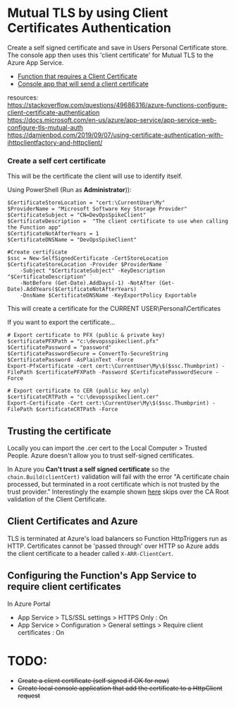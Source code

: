 # Mutual TLS by using Client Certificates Authentication

Create a self signed certificate and save in Users Personal Certificate store. The console app then uses this 'client certificate' for Mutual TLS to the Azure App Service.

- [Function that requires a Client Certificate](/src/DevOpsSpike/ClientCertificateFunction.cs)
- [Console app that will send a client certificate](/src/DevOpsSpikeClient/Program.cs)

resources:  
https://stackoverflow.com/questions/49686316/azure-functions-configure-client-certificate-authentication  
https://docs.microsoft.com/en-us/azure/app-service/app-service-web-configure-tls-mutual-auth  
https://damienbod.com/2019/09/07/using-certificate-authentication-with-ihttpclientfactory-and-httpclient/  

### Create a self cert certificate

This will be the certificate the client will use to identify itself.

Using PowerShell (Run as **Administrator**)):

```
$CertificateStoreLocation = "cert:\CurrentUser\My"
$ProviderName = "Microsoft Software Key Storage Provider"
$CertificateSubject = "CN=DevOpsSpikeClient"
$CertificateDescription =  "The client certificate to use when calling the Function app"
$CertificateNotAfterYears = 1
$CertificateDNSName = "DevOpsSpikeClient"

#Create certificate
$ssc = New-SelfSignedCertificate -CertStoreLocation $CertificateStoreLocation -Provider $ProviderName `
    -Subject "$CertificateSubject" -KeyDescription "$CertificateDescription" `
    -NotBefore (Get-Date).AddDays(-1) -NotAfter (Get-Date).AddYears($CertificateNotAfterYears) `
    -DnsName $CertificateDNSName -KeyExportPolicy Exportable
```

This will create a certificate for the CURRENT USER\Personal\Certificates

If you want to export the certificate...
```
# Export certificate to PFX (public & private key)
$certificatePFXPath = "c:\devopsspikeclient.pfx"
$CertificatePassword = "password"
$CertificatePasswordSecure = ConvertTo-SecureString $CertificatePassword -AsPlainText -Force
Export-PfxCertificate -cert cert:\CurrentUser\My\$($ssc.Thumbprint) -FilePath $certificatePFXPath -Password $CertificatePasswordSecure -Force
 
# Export certificate to CER (public key only)
$certificateCRTPath = "c:\devopsspikeclient.cer"
Export-Certificate -Cert cert:\CurrentUser\My\$($ssc.Thumbprint) -FilePath $certificateCRTPath -Force
```

## Trusting the certificate
Locally you can import the .cer cert to the Local Computer > Trusted People.  Azure doesn't allow you to trust self-signed certificates.  

In Azure you **Can't trust a self signed certificate** so the `chain.Build(clientCert)` validation will fail with the error "A certificate chain processed, but terminated in a root certificate which is not trusted by the trust provider."  Interestingly the example shown [here](https://docs.microsoft.com/en-us/azure/app-service/app-service-web-configure-tls-mutual-auth) skips over the CA Root validation of the Client Certificate.

## Client Certificates and Azure
TLS is terminated at Azure's load balancers so Function HttpTriggers run as HTTP. Certificates cannot be 'passed through' over HTTP so Azure adds the client certificate to a header called `X-ARR-ClientCert`.

## Configuring the Function's App Service to require client certificates
In Azure Portal
- App Service > TLS/SSL settings > HTTPS Only : On
- App Service > Configuration > General settings > Require client certificates : On

# TODO:
- ~~Create a client certificate (self signed if OK for now)~~
- ~~Create local console application that add the certificate to a HttpClient request~~